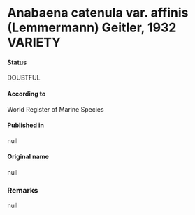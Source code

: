 # Anabaena catenula var. affinis (Lemmermann) Geitler, 1932 VARIETY

#### Status
DOUBTFUL

#### According to
World Register of Marine Species

#### Published in
null

#### Original name
null

### Remarks
null